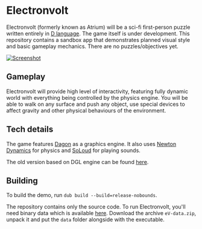 Electronvolt
============
Electronvolt (formerly known as Atrium) will be a sci-fi first-person puzzle written entirely in [D language](http://dlang.org). The game itself is under development. This repository contains a sandbox app that demonstrates planned visual style and basic gameplay mechanics. There are no puzzles/objectives yet.

[![Screenshot](https://gamedev.timurgafarov.ru/storage/eV_2.jpg)](https://gamedev.timurgafarov.ru/storage/eV_2.jpg)

Gameplay
--------
Electronvolt will provide high level of interactivity, featuring fully dynamic world with everything being controlled by the physics engine. You will be able to walk on any surface and push any object, use special devices to affect gravity and other physical behaviours of the environment.

Tech details
------------
The game features [Dagon](https://github.com/gecko0307/dagon) as a graphics engine. It also uses [Newton Dynamics](http://newtondynamics.com/) for physics and [SoLoud](https://github.com/jarikomppa/soloud) for playing sounds.

The old version based on DGL engine can be found [here](https://github.com/gecko0307/electronvolt/tree/atrium_dgl).

Building
--------
To build the demo, run `dub build --build=release-nobounds`.

The repository contains only the source code. To run Electronvolt, you'll need binary data which is available [here](https://drive.google.com/file/d/1hj390QgVPE82rwGyUdz9j-5hR5IbqVIe/view?usp=sharing). Download the archive `eV-data.zip`, unpack it and put the `data` folder alongside with the executable.
